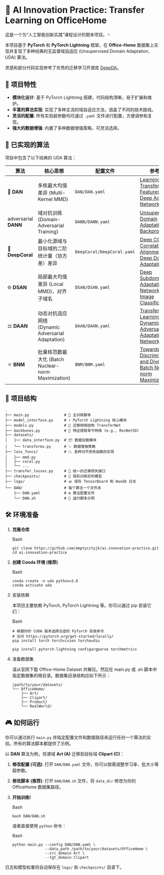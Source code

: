 # 🎨 AI Innovation Practice: Transfer Learning on OfficeHome

这是一个为“人工智能创新实践”课程设计的期末项目。✨

本项目基于 **PyTorch** 和 **PyTorch Lightning** 框架，在 **Office-Home** 数据集上实现并复现了多种经典的无监督域自适应 (Unsupervised Domain Adaptation, UDA) 算法。

灵感和部分代码实现参考了优秀的迁移学习开源库 [DeepDA](https://github.com/jindongwang/transferlearning/tree/master/code/DeepDA)。

## 🌟 项目特性

- **模块化设计**: 基于 PyTorch Lightning 搭建，代码结构清晰，易于扩展和维护。
- **丰富的算法实现**: 实现了多种主流的域自适应方法，涵盖了不同的技术路线。
- **灵活的配置**: 所有实验超参数均可通过 `.yaml` 文件进行配置，方便调参和复现。
- **强大的数据增强**: 内置了多种数据增强策略，可灵活选择。

## 🚀 已实现的算法

项目中包含了以下经典的 UDA 算法：

| 算法                 | 核心思想                                           | 配置文件                   | 参考文献                                                     |
| -------------------- | -------------------------------------------------- | -------------------------- | ------------------------------------------------------------ |
| 🤖 **DAN**            | 多核最大均值差异 (Multi-Kernel MMD)                | `DAN/DAN.yaml`             | [Learning Transferable Features with Deep Adaptation Networks](http://ise.thss.tsinghua.edu.cn/~mlong/doc/deep-adaptation-networks-icml15.pdf) |
| adversarial **DANN** | 域对抗训练 (Domain-Adversarial Training)           | `DANN/DANN.yaml`           | [Unsupervised Domain Adaptation by Backpropagation](https://arxiv.org/abs/1409.7495) |
| 🐠 **DeepCoral**      | 最小化源域与目标域的二阶统计量（协方差）差异       | `DeepCoral/DeepCoral.yaml` | [Deep CORAL: Correlation Alignment for Deep Domain Adaptation](https://arxiv.org/pdf/1607.01719.pdf) |
| 🌐 **DSAN**           | 局部最大均值差异 (Local MMD)，对齐子域名           | `DSAN/DSAN.yaml`           | [Deep Subdomain Adaptation Network for Image Classification](https://arxiv.org/abs/1905.10953) |
| ⚖️ **DAAN**           | 动态对抗适应网络 (Dynamic Adversarial Adaptation)  | `DAAN/DAAN.yaml`           | [Transfer Learning with Dynamic Adversarial Adaptation Network](https://ieeexplore.ieee.org/abstract/document/8970703) |
| ⚛️ **BNM**            | 批量核范数最大化 (Batch Nuclear-norm Maximization) | `BNM/BNM.yaml`             | [Towards Discriminability and Diversity: Batch Nuclear-norm Maximization](http://arxiv.org/abs/2003.12237) |

## 📁 项目结构

```
.
├── main.py                # 🚀 主训练脚本
├── model_interface.py     # ⚡️ PyTorch Lightning 核心模块
├── models.py              # 🧠 迁移网络结构 TransferNet
├── backbones.py           # 🦴 特征提取骨干网络 (e.g., ResNet50)
├── datasets/
│   ├── data_interface.py  # 📦 数据加载模块
│   └── transforms.py      # ✨ 数据增强策略
├── loss_funcs/            # 📉 各种对齐损失函数的实现
│   ├── mmd.py
│   ├── coral.py
│   └── ...
├── transfer_losses.py     # 🎁 统一的迁移损失接口
├── checkpoints/           # 💾 保存训练好的模型
├── logs/                  # 📊 保存 TensorBoard 和 Wandb 日志
└── DAN/                   # 每个算法一个文件夹
    ├── DAN.yaml           # ⚙️ 算法配置文件
    └── DAN.sh             # 📜 运行脚本示例
```

## 🛠️ 环境准备

1. **克隆仓库**

   Bash

   ```
   git clone https://github.com/emptycityjk/ai-innovation-practice.git
   cd ai-innovation-practice
   ```

2. **创建 Conda 环境 (推荐)**

   Bash

   ```
   conda create -n uda python=3.8
   conda activate uda
   ```

3. 安装依赖

   本项目主要依赖 PyTorch, PyTorch Lightning 等。你可以通过 pip 安装它们：

   Bash

   ```
   # 根据你的 CUDA 版本选择合适的 PyTorch 安装命令
   # 访问 https://pytorch.org/get-started/locally/
   pip install torch torchvision torchaudio
   
   pip install pytorch-lightning configargparse torchmetrics
   ```

4. 准备数据集

   请从官网下载 Office-Home Dataset 并解压。然后在 main.py 或 .sh 脚本中指定数据集的根目录。数据集目录结构应如下所示：

   ```
   /path/to/your/datasets/
   └── OfficeHome/
       ├── Art/
       ├── Clipart/
       ├── Product/
       └── RealWorld/
   ```

## 🎮 如何运行

你可以通过执行 `main.py` 并指定配置文件和数据路径来运行任何一个算法的实验。所有的算法脚本都提供了示例。

以 **DAN** 算法为例，将源域 **Art (A)** 迁移到目标域 **Clipart (C)**：

1. **修改配置 (可选)**: 打开 `DAN/DAN.yaml` 文件，你可以按需调整学习率、批大小等超参数。

2. **修改脚本 (推荐)**: 打开 `DAN/DAN.sh` 文件，将 `data_dir` 修改为你的 OfficeHome 数据集路径。

3. **开始训练!**

   Bash

   ```
   bash DAN/DAN.sh
   ```

   或者直接使用 `python` 命令：

   Bash

   ```
   python main.py --config DAN/DAN.yaml \
                  --data_path /path/to/your/datasets/OfficeHome \
                  --src_domain Art \
                  --tgt_domain Clipart
   ```

日志和模型权重将自动保存在 `logs/` 和 `checkpoints/` 目录下。
